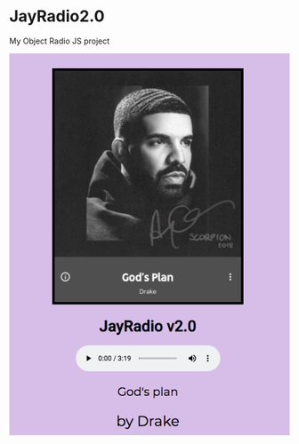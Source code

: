# JayRadio2.0
My Object Radio JS project

![Project Showcase](https://github.com/SunShineOneX/JayRadio2.0/blob/master/JayRadio.png?raw=true)
